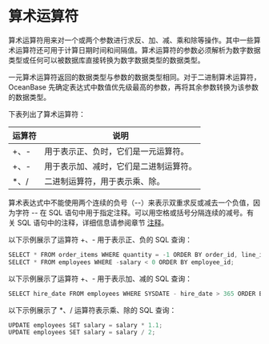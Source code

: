 算术运算符 
==========================



算术运算符用来对一个或两个参数进行求反、加、减、乘和除等操作。其中一些算术运算符还可用于计算日期时间和间隔值。算术运算符的参数必须解析为数字数据类型或任何可以被数据库直接转换为数字数据类型的数据类型。

一元算术运算符返回的数据类型与参数的数据类型相同。对于二进制算术运算符，OceanBase 先确定表达式中数值优先级最高的参数，再将其余参数转换为该参数的数据类型。

下表列出了算术运算符：


| 运算符  |         说明          |
|------|---------------------|
| +、-  | 用于表示正、负时，它们是一元运算符。  |
| +、-  | 用于表示加、减时，它们是二进制运算符。 |
| \*、/ | 二进制运算符，用于表示乘、除。     |



算术表达式中不能使用两个连续的负号（--）来表示双重求反或减去一个负值，因为字符 -- 在 SQL 语句中用于指定注释。可以用空格或括号分隔连续的减号。有关 SQL 语句中的注释，详细信息请参阅章节 [注释](/zh-CN/11.sql-reference-oracle-mode/1.basic-elements-1/6.annotation-1/1.annotation-overview.md)。

以下示例展示了运算符 +、- 用于表示正、负的 SQL 查询：

```javascript
SELECT * FROM order_items WHERE quantity = -1 ORDER BY order_id, line_item_id, product_id; 
SELECT * FROM employees WHERE -salary < 0 ORDER BY employee_id;
```



以下示例展示了运算符 +、- 用于表示加、减的 SQL 查询：

```javascript
SELECT hire_date FROM employees WHERE SYSDATE - hire_date > 365 ORDER BY hire_date;
```



以下示例展示了 \*、/ 运算符表示乘、除的 SQL 查询：

```javascript
UPDATE employees SET salary = salary * 1.1;
UPDATE employees SET salary = salary / 2;
```


